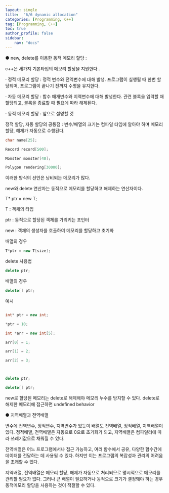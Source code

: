 ```yaml
---
layout: single
title:  "6/6 dynamic allocation"
categories: [Programming, C++]
tag: [Programming, C++]
toc: true
author_profile: false
sidebar:
    nav: "docs"
---
```


● new, delete를 이용한 동적 메모리 할당 :

c++은 세가지  기본타입의 메모리 할당을 지원한다..

   · 정적 메모리 할당 : 정적 변수와 전역변수에 대해 발생. 프로그램이 실행될 때 한번 할당되며, 프로그램이 끝나기 전까지 수명을 유지한다.

   · 자동 메모리 할당 : 함수 매개변수와 지역변수에 대해 발생한다. 관련 블록을 입력할 때 할당되고, 블록을 종료할 때 필요에 따라 해제된다.

   · 동적 메모리 할당 : 앞으로 설명할 것



정적 할당, 자동 할당의 공통점 : 변수/배열의 크기는 컴파일 타임에 알아야 하며 메모리 할당, 해제가 자동으로 수행된다.

```c++
char name[25];

Record record[500];

Monster monster[40];

Polygon rendering[30000];


```

이러한 방식의 선언은 낭비되는 메모리가 많다.



new와 delete 연산자는 동적으로 메모리를 할당하고 해제하는 연산자이다.

T* ptr = new T;

T : 객체의 타입

ptr : 동적으로 할당된 객체를 가리키는 포인터

new : 객체의 생성자를 호출하여 메모리를 할당하고 초기화



배열의 경우

```c++
T*ptr = new T[size];
```



delete 사용법

```c++
delete ptr;
```



배열의 경우

```c++
delete[] ptr;
```



예시

```c++

int* ptr = new int;

*ptr = 10;

```

```c++
int *arr = new int[5];

arr[0] = 1;

arr[1] = 2;

arr[2] = 3;



delete ptr;

delete[] ptr;


```



new로 할당된 메모리는 delete로 해제해야 메모리 누수를 방지할 수 있다. delete로 해제한 메모리에 접근하면 undefined behavior



● 지역배열과 전역배열

  변수에 전역변수, 정적변수, 지역변수가 있듯이 배열도 전역배열, 정적배열, 지역배열이 있다. 정적배열, 전역배열은 자동으로 0으로 초기화가 되고, 지역배열은 컴파일러에 따라 쓰레기값으로 채워질 수 있다.

  전역배열은 어느 프로그램에서나 접근 가능하고, 여러 함수에서 공유, 다양한 함수간에 데이터를 전달하는 데 사용될 수 있다. 하지만 이는 프로그램의 복잡성과 관리의 어려움을 초래할 수 있다.

  지역배열, 전역배열은 메모리 할당, 해제가 자동으로 처리되므로 명시적으로 메모리를 관리할 필요가 없다. 그러나 큰 배열이 필요하거나 동적으로 크기가 결정돼야 하는 경우 동적메모리 할당을 사용하는 것이 적절할 수 있다.